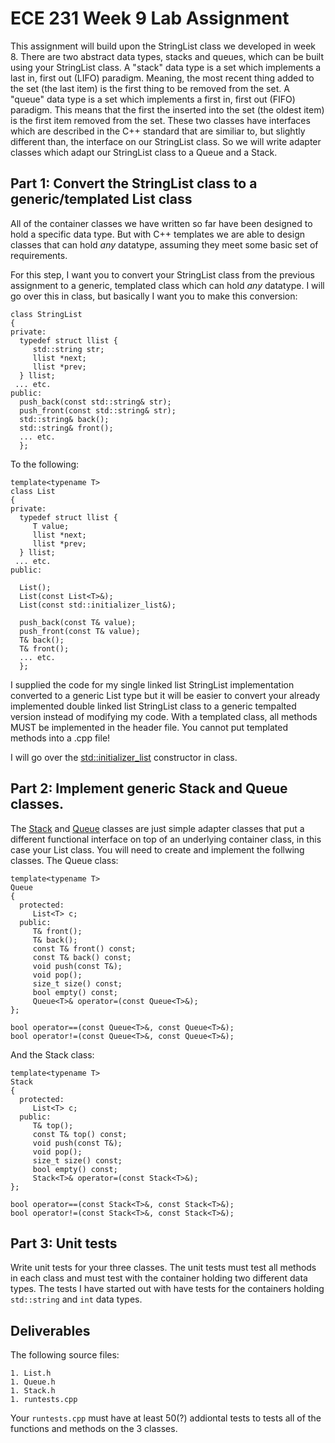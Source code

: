 # ECE 231 Week 9 Lab Assignment

This assignment will build upon the StringList class we developed in week 8. There are two abstract
data types, stacks and queues, which can be built using your StringList class.  A "stack" data type
is a set which implements a last in, first out (LIFO) paradigm. Meaning, the most recent thing added
to the set (the last item) is the first thing to be removed from the set. A "queue" data type is a
set which implements a first in, first out (FIFO) paradigm. This means that the first the inserted
into the set (the oldest item) is the first item removed from the set.  These two classes have
interfaces which are described in the C++ standard that are similiar to, but slightly different than,
the interface on our StringList class. So we will write adapter classes which adapt our StringList
class to a Queue and a Stack.


## Part 1: Convert the StringList class to a generic/templated List class

All of the container classes we have written so far have been designed to hold a specific data type.
But with C++ templates we are able to design classes that can hold *any* datatype, assuming they
meet some basic set of requirements.

For this step, I want you to convert your StringList class from the previous assignment to a generic,
templated class which can hold *any* datatype. I will go over this in class, but basically I want you
to make this conversion:

```
class StringList
{
private:
  typedef struct llist {
     std::string str;
     llist *next;
     llist *prev;
  } llist;
 ... etc.
public:
  push_back(const std::string& str);
  push_front(const std::string& str);
  std::string& back();
  std::string& front();
  ... etc.
  };
```
To the following:
```
template<typename T>
class List
{
private:
  typedef struct llist {
     T value;
     llist *next;
     llist *prev;
  } llist;
 ... etc.
public:

  List();
  List(const List<T>&);
  List(const std::initializer_list&);
  
  push_back(const T& value);
  push_front(const T& value);
  T& back();
  T& front();
  ... etc.
  };
```
I supplied the code for my single linked list StringList implementation converted to a generic List type
but it will be easier to convert your already implemented double linked list StringList class to a
generic tempalted version instead of modifying my code. With a templated class, all methods MUST be implemented
in the header file. You cannot put templated methods into a .cpp file!

I will go over the [std::initializer_list](https://en.cppreference.com/w/cpp/utility/initializer_list) constructor in class.

## Part 2: Implement generic Stack and Queue classes.

The [Stack](https://en.cppreference.com/w/cpp/container/stack)
and [Queue](https://en.cppreference.com/w/cpp/container/queue) classes are just simple adapter classes that
put a different functional interface on top of an underlying container class, in this case your List class.
You will need to create and implement the follwing classes. The Queue class:
```
template<typename T>
Queue
{
  protected:
     List<T> c;
  public:
     T& front();
     T& back();
     const T& front() const;
     const T& back() const;
     void push(const T&);
     void pop();
     size_t size() const;
     bool empty() const;
     Queue<T>& operator=(const Queue<T>&);
};

bool operator==(const Queue<T>&, const Queue<T>&);
bool operator!=(const Queue<T>&, const Queue<T>&);
```
And the Stack class:
```
template<typename T>
Stack
{
  protected:
     List<T> c;
  public:
     T& top();
     const T& top() const;
     void push(const T&);
     void pop();
     size_t size() const;
     bool empty() const;
     Stack<T>& operator=(const Stack<T>&);
};

bool operator==(const Stack<T>&, const Stack<T>&);
bool operator!=(const Stack<T>&, const Stack<T>&);
```
## Part 3: Unit tests

Write unit tests for your three classes. The unit tests must test all methods in each class and must test
with the container holding two different data types. The tests I have started out with have tests for
the containers holding `std::string` and `int` data types.

## Deliverables

The following source files:

    1. List.h
    1. Queue.h
    1. Stack.h
    1. runtests.cpp

Your `runtests.cpp` must have at least 50(?) addiontal tests to tests all of the functions and methods on the 3 classes.
